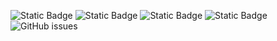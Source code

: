 ![Static Badge](https://img.shields.io/badge/blacklists-60-000000) ![Static Badge](https://img.shields.io/badge/blacklisted-2767736-cc0000) ![Static Badge](https://img.shields.io/badge/whitelisted-2242-00CC00) ![Static Badge](https://img.shields.io/badge/streaming_blacklist-28106-000000) ![GitHub issues](https://img.shields.io/github/issues/fabriziosalmi/blacklists)
